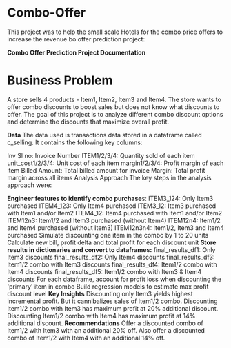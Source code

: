 # Combo-Offer
This project was to help the small scale Hotels for the combo price offers to increase the revenue
bo offer prediction project:

**Combo Offer Prediction Project Documentation**
# Business Problem
A store sells 4 products - Item1, Item2, Item3 and Item4. The store wants to offer combo discounts to boost sales but does not know what discounts to offer. The goal of this project is to analyze different combo discount options and determine the discounts that maximize overall profit.

**Data**
The data used is transactions data stored in a dataframe called c_selling. It contains the following key columns:

Inv Sl no: Invoice Number
ITEM1/2/3/4: Quantity sold of each item
unit_cost1/2/3/4: Unit cost of each item
margin1/2/3/4: Profit margin of each item
Billed Amount: Total billed amount for invoice
Margin: Total profit margin across all items
Analysis Approach
The key steps in the analysis approach were:

**Engineer features to identify combo purchase**s:
ITEM3_124: Only Item3 purchased
ITEM4_123: Only Item4 purchased
ITEM3_12: Item3 purchased with Item1 and/or Item2
ITEM4_12: Item4 purchased with Item1 and/or Item2
ITEM12n3: Item1/2 and Item3 purchased (without Item4)
ITEM12n4: Item1/2 and Item4 purchased (without Item3)
ITEM12n3n4: Item1/2, Item3 and Item4 purchased
Simulate discounting one item in the combo by 1 to 20 units
Calculate new bill, profit delta and total profit for each discount unit
**Store results in dictionaries and convert to dataframes:**
final_results_df1: Only Item3 discounts
final_results_df2: Only Item4 discounts
final_results_df3: Item1/2 combo with Item3 discounts
final_results_df4: Item1/2 combo with Item4 discounts
final_results_df5: Item1/2 combo with Item3 & Item4 discounts
For each dataframe, account for profit loss when discounting the 'primary' item in combo
Build regression models to estimate max profit discount level
**Key Insights**
Discounting only Item3 yields highest incremental profit. But it cannibalizes sales of Item1/2 combo.
Discounting Item1/2 combo with Item3 has maximum profit at 20% additional discount.
Discounting Item1/2 combo with Item4 has maximum profit at 14% additional discount.
**Recommendations**
Offer a discounted combo of Item1/2 with Item3 with an additional 20% off.
Also offer a discounted combo of Item1/2 with Item4 with an additional 14% off.
